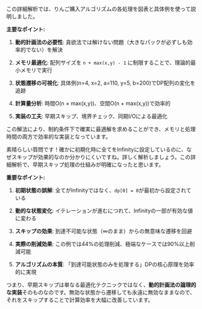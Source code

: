 この詳細解析では、りんご購入アルゴリズムの各処理を図表と具体例を使って説明しました。

**主要なポイント:**

1. **動的計画法の必要性**: 貪欲法では解けない問題（大きなパックが必ずしも効率的でない）を解決

2. **メモリ最適化**: 配列サイズを `n + max(x,y) - 1` に制限することで、理論的最小メモリで実行

3. **状態遷移の可視化**: 具体例(n=4, x=2, a=110, y=5, b=200)でDP配列の変化を追跡

4. **計算量分析**: 時間O(n × max(x,y))、空間O(n + max(x,y))で効率的

5. **実装の工夫**: 早期スキップ、境界チェック、同期I/Oによる最適化

この解法により、制約条件下で確実に最適解を求めることができ、メモリと処理時間の両方で効率的な実装となっています。

素晴らしい質問です！確かに初期化時に全てをInfinityに設定しているのに、なぜスキップが効果的なのか分かりにくいですね。詳しく解析しましょう。この詳細解析で、早期スキップ処理の仕組みが明確になったと思います。

**重要なポイント:**

1. **初期状態の誤解**: 全てがInfinityではなく、`dp[0] = 0`が最初から設定されている

2. **動的な状態変化**: イテレーションが進むにつれて、Infinityの一部が有効な値に変わる

3. **スキップの効果**: 到達不可能な状態（∞のまま）からの無意味な遷移を回避

4. **実際の削減効果**: この例では44%の処理削減、極端なケースでは90%以上削減可能

5. **アルゴリズムの本質**: 「到達可能状態のみを処理する」DPの核心原理を効率的に実現

つまり、早期スキップは単なる最適化テクニックではなく、**動的計画法の論理的な実装**そのものなのです。無効な状態から遷移しても永遠に無効なままなので、それをスキップすることで計算効率を大幅に改善しています。